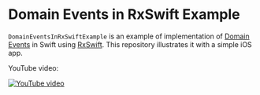 # Domain Events in RxSwift Example
`DomainEventsInRxSwiftExample` is an example of implementation of [Domain Events](https://martinfowler.com/eaaDev/DomainEvent.html "Domain Events") in Swift using [RxSwift](https://github.com/ReactiveX/RxSwift). This repository illustrates it with a simple iOS app. 

YouTube video:

[![YouTube video](https://img.youtube.com/vi/0PcvbAr5X_c/0.jpg)](https://www.youtube.com/watch?v=0PcvbAr5X_c)
